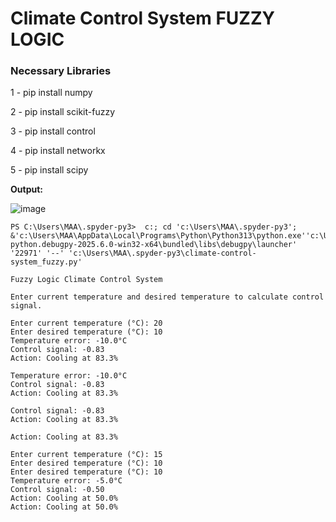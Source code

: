 # Climate Control System FUZZY LOGIC

### Necessary Libraries
  1 - pip install numpy
  
  2 - pip install scikit-fuzzy
  
  3 - pip install control
  
  4 - pip install networkx

  5 - pip install scipy


**Output:** 

![image](https://github.com/user-attachments/assets/1712bc7e-b0ed-4c4f-81bf-3d271a3e1a2e)

```<language python>
PS C:\Users\MAA\.spyder-py3>  c:; cd 'c:\Users\MAA\.spyder-py3';   &'c:\Users\MAA\AppData\Local\Programs\Python\Python313\python.exe''c:\Users\MAA\.vscode\extensions\ms-python.debugpy-2025.6.0-win32-x64\bundled\libs\debugpy\launcher' '22971' '--' 'c:\Users\MAA\.spyder-py3\climate-control-  system_fuzzy.py' 

Fuzzy Logic Climate Control System

Enter current temperature and desired temperature to calculate control signal.

Enter current temperature (°C): 20
Enter desired temperature (°C): 10
Temperature error: -10.0°C
Control signal: -0.83
Action: Cooling at 83.3%

Temperature error: -10.0°C
Control signal: -0.83
Action: Cooling at 83.3%

Control signal: -0.83
Action: Cooling at 83.3%

Action: Cooling at 83.3%

Enter current temperature (°C): 15
Enter desired temperature (°C): 10
Enter desired temperature (°C): 10
Temperature error: -5.0°C
Control signal: -0.50
Action: Cooling at 50.0%
Action: Cooling at 50.0%
```






